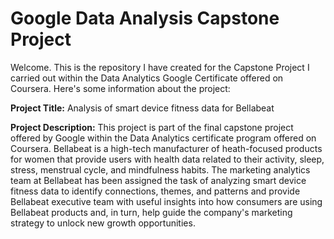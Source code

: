# Google Data Analysis Capstone Project

Welcome. This is the repository I have created for the Capstone Project I carried out within the Data Analytics Google Certificate offered on Coursera. Here's some information about the project:

**Project Title:** Analysis of smart device fitness data for Bellabeat

**Project Description:** This project is part of the final capstone project offered by Google within the Data Analytics certificate program offered on Coursera. Bellabeat is a high-tech manufacturer of heath-focused products for women that provide users with health data related to their activity, sleep, stress, menstrual cycle, and mindfulness habits. The marketing analytics team at Bellabeat has been assigned the task of analyzing smart device fitness data to identify connections, themes, and patterns and provide Bellabeat executive team with useful insights into how consumers are using Bellabeat products and, in turn, help guide the company's marketing strategy to unlock new growth opportunities.
